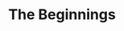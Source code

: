 ---
title: "The Beginnings"
description: "My journey into Web Development"
PublishDate: 2020-02-07
draft: true
---